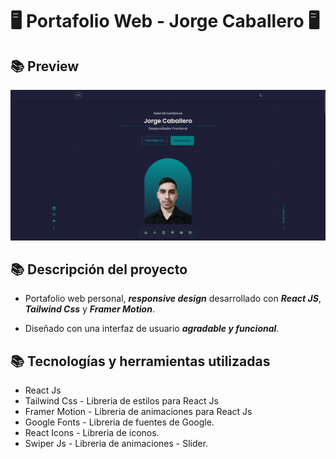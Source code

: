 # 🖥️ Portafolio Web - Jorge Caballero 🖥️

## 📚 Preview
![preview](./src/assets/img/preview.jpg)

## 📚 Descripción del proyecto
- Portafolio web personal, ***responsive design*** desarrollado con ***React JS***, ***Tailwind Css*** y ***Framer Motion***.

- Diseñado con una interfaz de usuario ***agradable y funcional***.

## 📚 Tecnologías y herramientas utilizadas
- React Js
- Tailwind Css - Libreria de estilos para React Js
- Framer Motion - Libreria de animaciones para React Js
- Google Fonts - Libreria de fuentes de Google.
- React Icons - Libreria de iconos.
- Swiper Js - Libreria de animaciones - Slider. 
